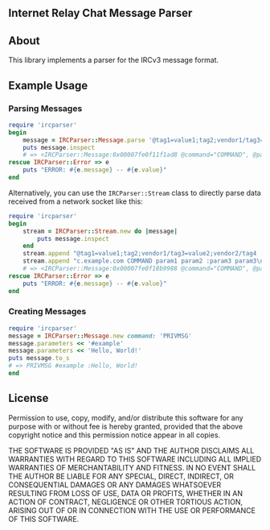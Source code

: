 ## Internet Relay Chat Message Parser

## About

This library implements a parser for the IRCv3 message format.

## Example Usage

### Parsing Messages

```ruby
require 'ircparser'
begin
	message = IRCParser::Message.parse '@tag1=value1;tag2;vendor1/tag3=value2;vendor2/tag4 :irc.example.com COMMAND param1 param2 :param3 param3'
	puts message.inspect
	# => <IRCParser::Message:0x00007fe0f11f1ad8 @command="COMMAND", @parameters=["param1", "param2", "param3 param3"], @prefix=#<IRCParser::Prefix:0x00007fe0f2120068 @nick="irc.example.com", @user=nil, @host=nil>, @tags={"tag1"=>"value1", "tag2"=>"", "vendor1/tag3"=>"value2", "vendor2/tag4"=>""}>
rescue IRCParser::Error => e
	puts "ERROR: #{e.message} -- #{e.value}"
end
```

Alternatively, you can use the `IRCParser::Stream` class to directly parse data received from a network socket like this:

```ruby
require 'ircparser'
begin
	stream = IRCParser::Stream.new do |message|
		puts message.inspect
	end
	stream.append "@tag1=value1;tag2;vendor1/tag3=value2;vendor2/tag4 :ir"
	stream.append "c.example.com COMMAND param1 param2 :param3 param3\n\r"
	# => <IRCParser::Message:0x00007fe0f18b9988 @command="COMMAND", @parameters=["param1", "param2", "param3 param3"], @prefix=#<IRCParser::Prefix:0x00007fe0f18b9dc0 @nick="irc.example.com", @user=nil, @host=nil>, @tags={"tag1"=>"value1", "tag2"=>"", "vendor1/tag3"=>"value2", "vendor2/tag4"=>""}>
rescue IRCParser::Error => e
	puts "ERROR: #{e.message} -- #{e.value}"
end
```

### Creating Messages

```ruby
require 'ircparser'
message = IRCParser::Message.new command: 'PRIVMSG'
message.parameters << '#example'
message.parameters << 'Hello, World!'
puts message.to_s
# => PRIVMSG #example :Hello, World!
end
```
## License

Permission to use, copy, modify, and/or distribute this software for any purpose with or without fee
is hereby granted, provided that the above copyright notice and this permission notice appear in all
copies.

THE SOFTWARE IS PROVIDED "AS IS" AND THE AUTHOR DISCLAIMS ALL WARRANTIES WITH REGARD TO THIS
SOFTWARE INCLUDING ALL IMPLIED WARRANTIES OF MERCHANTABILITY AND FITNESS. IN NO EVENT SHALL THE
AUTHOR BE LIABLE FOR ANY SPECIAL, DIRECT, INDIRECT, OR CONSEQUENTIAL DAMAGES OR ANY DAMAGES
WHATSOEVER RESULTING FROM LOSS OF USE, DATA OR PROFITS, WHETHER IN AN ACTION OF CONTRACT,
NEGLIGENCE OR OTHER TORTIOUS ACTION, ARISING OUT OF OR IN CONNECTION WITH THE USE OR PERFORMANCE OF
THIS SOFTWARE.
